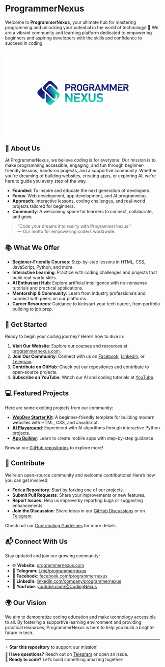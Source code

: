 # ProgrammerNexus

Welcome to **ProgrammerNexus**, your ultimate hub for mastering programming and unlocking your potential in the world of technology! 🚀 We are a vibrant community and learning platform dedicated to empowering beginners and aspiring developers with the skills and confidence to succeed in coding.

![ProgrammerNexus Banner](programmernexus-banner.png?text=ProgrammerNexus+Welcome) <!-- Placeholder for banner image -->

## 🌟 About Us

At ProgrammerNexus, we believe coding is for everyone. Our mission is to make programming accessible, engaging, and fun through beginner-friendly lessons, hands-on projects, and a supportive community. Whether you're dreaming of building websites, creating apps, or exploring AI, we’re here to guide you every step of the way.

- **Founded**: To inspire and educate the next generation of developers.
- **Focus**: Web development, app development, and AI programming.
- **Approach**: Interactive lessons, coding challenges, and real-world projects tailored for beginners.
- **Community**: A welcoming space for learners to connect, collaborate, and grow.

> "Code your dreams into reality with ProgrammerNexus!"  
> — Our motto for empowering coders worldwide.

## 📚 What We Offer

- **Beginner-Friendly Courses**: Step-by-step lessons in HTML, CSS, JavaScript, Python, and more.
- **Interactive Learning**: Practice with coding challenges and projects that build real-world skills.
- **AI Enthusiast Hub**: Explore artificial intelligence with no-nonsense tutorials and practical applications.[](https://www.youtube.com/%40CodingNexus)
- **Mentorship & Community**: Learn from industry professionals and connect with peers on our platforms.
- **Career Resources**: Guidance to kickstart your tech career, from portfolio building to job prep.

## 🚀 Get Started

Ready to begin your coding journey? Here’s how to dive in:

1. **Visit Our Website**: Explore our courses and resources at [programmernexus.com](https://www.programmernexus.com/).[](https://codingnexus.onrender.com/)
2. **Join Our Community**: Connect with us on [Facebook](https://facebook.com/programmernexus), [LinkedIn](https://www.linkedin.com/company/programmernexus), or [Telegram](https://t.me/programmernexus).
3. **Contribute on GitHub**: Check out our repositories and contribute to open-source projects.
4. **Subscribe on YouTube**: Watch our AI and coding tutorials at [YouTube](https://www.youtube.com/@CodingNexus).[](https://www.youtube.com/%40CodingNexus)

## 💻 Featured Projects

Here are some exciting projects from our community:

- **[WebDev Starter Kit](#)**: A beginner-friendly template for building modern websites with HTML, CSS, and JavaScript.
- **[AI Playground](#)**: Experiment with AI algorithms through interactive Python projects.
- **[App Builder](#)**: Learn to create mobile apps with step-by-step guidance.

Browse our [GitHub repositories](https://github.com/programmernexus) to explore more!

## 🤝 Contribute

We’re an open-source community and welcome contributions! Here’s how you can get involved:

- **Fork a Repository**: Start by forking one of our projects.
- **Submit Pull Requests**: Share your improvements or new features.
- **Report Issues**: Help us improve by reporting bugs or suggesting enhancements.
- **Join the Discussion**: Share ideas in our [GitHub Discussions](#) or on [Telegram](https://t.me/programmernexus).

Check out our [Contributing Guidelines](CONTRIBUTING.md) for more details.

## 📬 Connect With Us

Stay updated and join our growing community:

- 🌐 **Website**: [programmernexus.com](https://www.programmernexus.com/)[](https://codingnexus.onrender.com/)
- 📱 **Telegram**: [t.me/programmernexus](https://t.me/programmernexus)
- 📘 **Facebook**: [facebook.com/programmernexus](https://facebook.com/programmernexus)
- 💼 **LinkedIn**: [linkedin.com/company/programmernexus](https://www.linkedin.com/company/programmernexus)
- 🎥 **YouTube**: [youtube.com/@CodingNexus](https://www.youtube.com/@CodingNexus)[](https://www.youtube.com/%40CodingNexus)

## 🌍 Our Vision

We aim to democratize coding education and make technology accessible to all. By fostering a supportive learning environment and providing practical resources, ProgrammerNexus is here to help you build a brighter future in tech.

---

⭐ **Star this repository** to support our mission!  
💬 **Have questions?** Reach out on [Telegram](https://t.me/programmernexus) or open an issue.  
🚀 **Ready to code?** Let’s build something amazing together!
